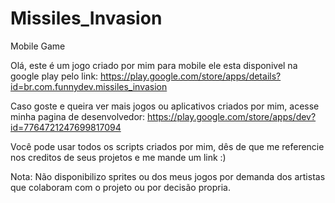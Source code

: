 # Missiles_Invasion
Mobile Game

Olá, este é um jogo criado por mim para mobile ele esta disponivel na google play pelo link:
https://play.google.com/store/apps/details?id=br.com.funnydev.missiles_invasion

Caso goste e queira ver mais jogos ou aplicativos criados por mim, acesse minha pagina de desenvolvedor:
https://play.google.com/store/apps/dev?id=7764721247699817094

Você pode usar todos os scripts criados por mim, dês de que me referencie nos creditos de seus projetos e me mande um link :)

Nota: Não disponibilizo sprites ou dos meus jogos por demanda dos artistas que colaboram com o projeto ou por decisão propria.
